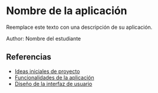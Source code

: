 # Nombre de la aplicación

Reemplace este texto con una descripción de su aplicación.

Author: Nombre del estudiante

## Referencias

- [Ideas iniciales de proyecto](docs/ideas.md)
- [Funcionalidades de la aplicación](docs/funcionalidades.md)
- [Diseño de la interfaz de usuario](docs/ui.md)
